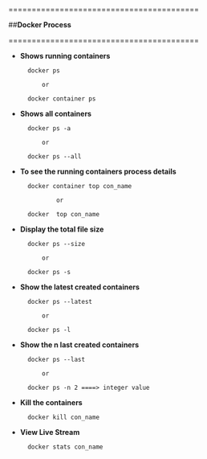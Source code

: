 =========================================

   
   ##**Docker Process**
 



=========================================

* **Shows running containers**

        docker ps
        
            or
            
        docker container ps

* **Shows all containers**
        
        docker ps -a
        
            or
            
        docker ps --all


* **To see the running containers process details**

        docker container top con_name
        
                or
                
        docker  top con_name
        
* **Display the total file size**

        docker ps --size
        
            or
            
        docker ps -s
        
* **Show the latest created containers**

        docker ps --latest
        
            or
            
        docker ps -l
        
* **Show the n last created containers**

        docker ps --last
        
            or
            
        docker ps -n 2 ====> integer value
        
* **Kill the containers**

        docker kill con_name
        
* **View Live Stream**

        docker stats con_name
